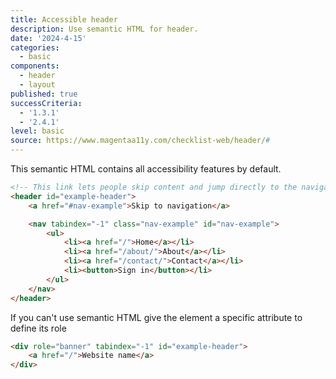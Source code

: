 ```yaml
---
title: Accessible header
description: Use semantic HTML for header.
date: '2024-4-15'
categories:
  - basic
components:
  - header
  - layout
published: true
successCriteria:
  - '1.3.1'
  - '2.4.1'
level: basic
source: https://www.magentaa11y.com/checklist-web/header/#
---
```


This semantic HTML contains all accessibility features by default.

```html
<!-- This link lets people skip content and jump directly to the navigation -->
<header id="example-header">
	<a href="#nav-example">Skip to navigation</a>

	<nav tabindex="-1" class="nav-example" id="nav-example">
		<ul>
			<li><a href="/">Home</a></li>
			<li><a href="/about/">About</a></li>
			<li><a href="/contact/">Contact</a></li>
			<li><button>Sign in</button></li>
		</ul>
	</nav>
</header>
```

If you can't use semantic HTML give the element a specific attribute to define its role

```html
<div role="banner" tabindex="-1" id="example-header">
	<a href="/">Website name</a>
</div>
```

